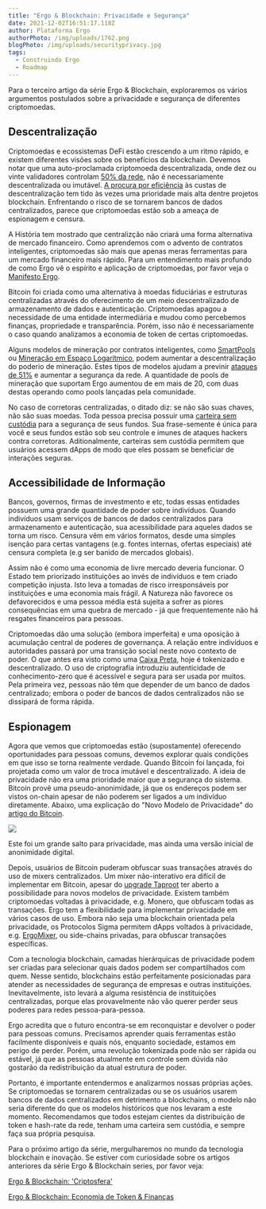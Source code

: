 ```yaml
---
title: "Ergo & Blockchain: Privacidade e Segurança"
date: 2021-12-02T16:51:17.118Z
author: Plataforma Ergo
authorPhoto: /img/uploads/1762.png
blogPhoto: /img/uploads/securityprivacy.jpg
tags:
  - Construindo Ergo
  - Roadmap
---
```

<!--StartFragment-->

Para o terceiro artigo da série Ergo & Blockchain, exploraremos os vários argumentos postulados sobre a privacidade e segurança de diferentes criptomoedas. 

## Descentralização

Criptomoedas e ecossistemas DeFi estão crescendo a um ritmo rápido, e existem diferentes visões sobre os benefícios da blockchain. Devemos notar que uma auto-proclamada criptomoeda descentralizada, onde dez ou vinte validadores controlam [50% da rede](https://ergoplatform.org/pt/blog/2021-11-05-ergo-blockchain-tokenomics-and-finance/), não é necessariamente descentralizada ou imutável. [A procura por eficiência](https://forkast.news/headlines/solana-transaction-less-energy-two-google/) às custas de descentralização tem tido às vezes uma prioridade mais alta dentre projetos blockchain. Enfrentando o risco de se tornarem bancos de dados centralizados, parece que criptomoedas estão sob a ameaça de espionagem e censura.   

A História tem mostrado que centralizção não criará uma forma alternativa de mercado financeiro. Como aprendemos com o advento de contratos inteligentes, criptomoedas são mais que apenas meras ferramentas para um mercado financeiro mais rápido. Para um entendimento mais profundo de como Ergo vê o espírito e aplicação de criptomoedas, por favor veja o [Manifesto Ergo](https://ergoplatform.org/pt/blog/2021-04-26-the-ergo-manifesto/).

Bitcoin foi criada como uma alternativa à moedas fiduciárias e estruturas centralizadas através do oferecimento de um meio descentralizado de armazenamento de dados e autenticação. Criptomoedas apagou a necessidade de uma entidade intermediária e mudou como percebemos finanças, propriedade e transparência. Porém, isso não é necessariamente o caso quando analizamos a economia de token de certas criptomoedas. 

Alguns modelos de mineração por contratos inteligentes, como [SmartPools](https://ergoplatform.org/pt/blog/2021-11-19-ergo-smartpools-and-decentralized-mining/) ou [Mineração em Espaço Logarítmico](https://ergoplatform.org/pt/blog/2021-07-19-mining-in-logarithmic-space-nipopow-power-and-ergo/), podem aumentar a descentralização do poderio de mineração. Estes tipos de modelos ajudam a previnir [ataques de 51%](https://br.investing.com/news/cryptocurrency-news/o-que-e-um-ataque-de-51-pode-acabar-com-o-bitcoin-852594) e aumentar a segurança da rede. A quantidade de pools de mineração que suportam Ergo aumentou de em mais de 20, com duas destas operando como pools lançadas pela comunidade.

No caso de corretoras centralizadas, o ditado diz: se não são suas chaves, não são suas moedas. Toda pessoa precisa possuir uma [carteira sem custódia](https://ergoplatform.org/pt/wallets/) para a segurança de seus fundos. Sua frase-semente é única para você e seus fundos estão sob seu controle e imunes de ataques hackers contra corretoras. Aditionalmente, carteiras sem custódia permitem que usuários acessem dApps de modo que eles possam se beneficiar de interações seguras.

## Accessibilidade de Informação

Bancos, governos, firmas de investmento e etc, todas essas entidades possuem uma grande quantidade de poder sobre indivíduos. Quando indivíduos usam serviços de bancos de dados centralizados para armazenamento e autenticação, sua acessibilidade para aqueles dados se torna um risco. Censura vêm em vários formatos, desde uma simples isenção para certas vantagens (e.g. fontes internas, ofertas especiais) até censura completa (e.g ser banido de mercados globais).

Assim não é como uma economia de livre mercado deveria funcionar. O Estado tem priorizado instituições ao invés de indivíduos e tem criado competição injusta. Isto leva a tomadas de risco irresponsáveis por instituições e uma economia mais frágil. A Natureza não favorece os defavorecidos e uma pessoa média está sujeita a sofrer as piores consequências em uma quebra de mercado - já que frequentemente não há resgates financeiros para pessoas.

Criptomoedas dão uma solução (embora imperfeita) e uma oposição à acumulação central de poderes de governança. A relação entre indivíduos e autoridades passará por uma transição social neste novo contexto de poder. O que antes era visto como uma [Caixa Preta](https://pt.wikipedia.org/wiki/Caixa_preta_(teoria_dos_sistemas)), hoje é tokenizado e descentralizado. O uso de criptografia introduziu autenticidade de conhecimento-zero que é acessível e segura para ser usada por muitos. Pela primeira vez, pessoas não têm que depender de um banco de dados centralizado; embora o poder de bancos de dados centralizados não se dissipará de forma rápida.

## Espionagem

Agora que vemos que criptomoedas estão (supostamente) oferecendo oportunidades para pessoas comuns, devemos explorar quais condições em que isso se torna realmente verdade. Quando Bitcoin foi lançada, foi projetada como um valor de troca imutável e descentralizado. A ideia de privacidade não era uma prioridade maior que a segurança do sistema. Bitcoin provê uma pseudo-anonimidade, já que os endereços podem ser vistos on-chain apesar de não poderem ser ligados a um indivíduo diretamente. Abaixo, uma explicação do "Novo Modelo de Privacidade" do [artigo do Bitcoin](https://bitcoin.org/bitcoin.pdf).

![](https://lh5.googleusercontent.com/xD3ABK9U0KWp3yQArDiJ6HMnjWD7U5Qq1gV8nd2L9ljugm5-a22Mq1j0K960Gkzib_faURcjs0v8aFToTaM_QvJKNbM78OHdFlibzR4CkjlGt-Hh2oDP6wpw8fglqIDvDbm1u073)

Este foi um grande salto para privacidade, mas ainda uma versão inicial de anonimidade digital.

Depois, usuários de Bitcoin puderam obfuscar suas transações através do uso de mixers centralizados. Um mixer não-interativo era difícil de implementar em Bitcoin, apesar do [upgrade Taproot](https://www.research.arcane.no/blog/what-is-taproot-the-next-bitcoin-upgrade) ter aberto a possibilidade para novos modelos de privacidade. Existem também criptomoedas voltadas à privacidade, e.g. Monero, que obfuscam todas as transações. Ergo tem a flexibilidade para implementar privacidade em vários casos de uso. Embora não seja uma blockchain orientada pela privacidade, os Protocolos Sigma permitem dApps voltados à privacidade, e.g. [ErgoMixer](https://ergoplatform.org/pt/blog/2021-05-12-ergomixer/), ou side-chains privadas, para obfuscar transações específicas.

Com a tecnologia blockchain, camadas hierárquicas de privacidade podem ser criadas para selecionar quais dados podem ser compartilhados com quem. Nesse sentido, blockchains estão perfeitamente posicionadas para atender as necessidades de segurança de empresas e outras instituições. Inevitavelmente, isto levará a alguma resistência de instituições centralizadas, porque elas provavelmente não vão querer perder seus poderes para redes pessoa-para-pessoa. 

Ergo acredita que o futuro encontra-se em reconquistar e devolver o poder para pessoas comuns. Precisamos aprender quais ferramentas estão facilmente disponíveis e quais nós, enquanto sociedade, estamos em perigo de perder. Porém, uma revolução tokenizada pode não ser rápida ou estável, já que as pessoas atualmente em controle sem dúvida não gostarão da redistribuição da atual estrutura de poder.

Portanto, é importante entendermos e analizarmos nossas próprias ações. Se criptomoedas se tornarem centralizadas ou se os usuários usarem bancos de dados centralizados em detrimento a blockchains, o modelo não seria diferente do que os modelos históricos que nos levaram a este momento. Recomendamos que todos estejam cientes da distribuição de token e hash-rate da rede, tenham uma carteira sem custódia, e sempre faça sua própria pesquisa.

Para o próximo artigo da série, mergulharemos no mundo da tecnologia blockchain e inovação. Se estiver com curiosidade sobre os artigos anteriores da série Ergo & Blockchain series, por favor veja: 

[Ergo & Blockchain: 'Criptosfera'](https://ergoplatform.org/pt/blog/2021-10-26-ergo-blockchain-cryptocurrency-sphere/) 

[Ergo & Blockchain: Economia de Token & Finanças](https://ergoplatform.org/pt/blog/2021-11-05-ergo-blockchain-tokenomics-and-finance/)

<!--EndFragment-->